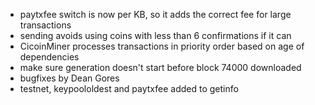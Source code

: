 * paytxfee switch is now per KB, so it adds the correct fee for large transactions
* sending avoids using coins with less than 6 confirmations if it can
* CicoinMiner processes transactions in priority order based on age of dependencies
* make sure generation doesn't start before block 74000 downloaded
* bugfixes by Dean Gores
* testnet, keypoololdest and paytxfee added to getinfo
